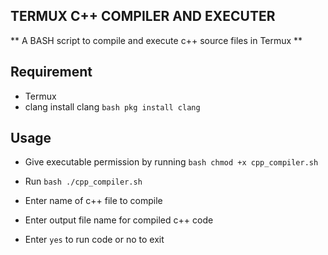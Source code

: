## TERMUX C++ COMPILER AND EXECUTER

** A BASH script to compile and execute c++ source files in Termux **

## Requirement
- Termux
- clang
install clang ```bash pkg install clang```

## Usage
- Give executable permission by running ```bash chmod +x cpp_compiler.sh```

- Run ```bash ./cpp_compiler.sh```

- Enter name of c++ file to compile

- Enter output file name for compiled c++ code

- Enter ```yes``` to run code or no to exit
